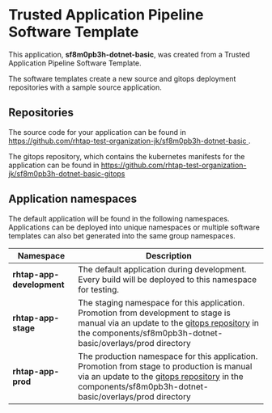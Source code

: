 # Trusted Application Pipeline Software Template

This application, **sf8m0pb3h-dotnet-basic**, was created from a Trusted Application Pipeline Software Template.

The software templates create a new source and gitops deployment repositories with a sample source application. 

## Repositories

The source code for your application can be found in [https://github.com/rhtap-test-organization-jk/sf8m0pb3h-dotnet-basic ](https://github.com/rhtap-test-organization-jk/sf8m0pb3h-dotnet-basic ).
 
The gitops repository, which contains the kubernetes manifests for the application can be found in 
[https://github.com/rhtap-test-organization-jk/sf8m0pb3h-dotnet-basic-gitops ](https://github.com/rhtap-test-organization-jk/sf8m0pb3h-dotnet-basic-gitops ) 

## Application namespaces 

The default application will be found in the following namespaces. Applications can be deployed into unique namespaces or multiple software templates can also bet generated into the same group namespaces.  

|  Namespace   |  Description   |  
| -------- | -------- |   
| **rhtap-app-development** | The default application during development. Every build will be deployed to this namespace for testing. | 
| **rhtap-app-stage** | The staging namespace for this application. Promotion from development to stage is manual via an update to the [gitops repository](https://github.com/rhtap-test-organization-jk/sf8m0pb3h-dotnet-basic-gitops ) in the components/sf8m0pb3h-dotnet-basic/overlays/prod directory |  
| **rhtap-app-prod** | The production namespace for this application. Promotion from stage to production is manual via an update to the [gitops repository](https://github.com/rhtap-test-organization-jk/sf8m0pb3h-dotnet-basic-gitops ) in the components/sf8m0pb3h-dotnet-basic/overlays/prod directory | 